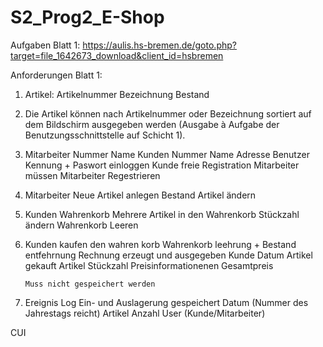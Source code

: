 # S2_Prog2_E-Shop


Aufgaben Blatt 1: https://aulis.hs-bremen.de/goto.php?target=file_1642673_download&client_id=hsbremen

Anforderungen Blatt 1:

1.  Artikel:
      Artikelnummer
      Bezeichnung
      Bestand

2.  Die Artikel können nach Artikelnummer oder Bezeichnung sortiert auf dem Bildschirm ausgegeben 
    werden (Ausgabe à Aufgabe der Benutzungsschnittstelle auf Schicht 1). 

3.  Mitarbeiter
      Nummer
      Name
    Kunden
      Nummer
      Name
      Adresse
    Benutzer Kennung + Paswort einloggen
    Kunde freie Registration
    Mitarbeiter müssen Mitarbeiter Regestrieren

4.  Mitarbeiter
      Neue Artikel anlegen
      Bestand Artikel ändern

5. Kunden Wahrenkorb
    Mehrere Artikel in den Wahrenkorb
    Stückzahl ändern
    Wahrenkorb Leeren

6.  Kunden kaufen den wahren korb
      Wahrenkorb leehrung + Bestand entfehrnung
      Rechnung erzeugt und ausgegeben
        Kunde
        Datum
        Artikel gekauft
        Artikel Stückzahl
        Preisinformationenen
        Gesamtpreis
        
        Muss nicht gespeichert werden

7.  Ereignis Log
    Ein- und Auslagerung gespeichert
      Datum (Nummer des Jahrestags reicht)
      Artikel
      Anzahl
      User (Kunde/Mitarbeiter)

CUI
